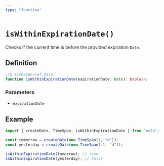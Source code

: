 ```yaml
---
type: "function"
---
```


# `isWithinExpirationDate()`

Checks if the current time is before the provided expiration `Date`.

## Definition

```ts
//$ TimeSpan=ref:main
function isWithinExpirationDate(expirationDate: Date): boolean;
```

### Parameters

- `expirationDate`

## Example

```ts
import { createDate, TimeSpan, isWithinExpirationDate } from "oslo";

const tomorrow = createDate(new TimeSpan(1, "d"));
const yesterday = createDate(new TimeSpan(-1, "d"));

isWithinExpirationDate(tomorrow); // true
isWithinExpirationDate(yesterday); // false
```
